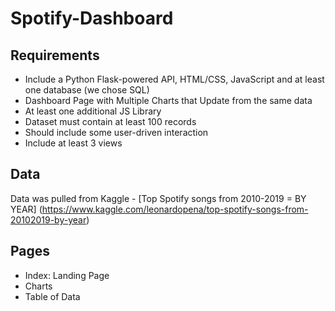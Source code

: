 # Spotify-Dashboard

## Requirements
- Include a Python Flask-powered API, HTML/CSS, JavaScript and at least one database (we chose SQL)
- Dashboard Page with Multiple Charts that Update from the same data
- At least one additional JS Library
- Dataset must contain at least 100 records
- Should include some user-driven interaction
- Include at least 3 views

## Data

Data was pulled from Kaggle - [Top Spotify songs from 2010-2019 = BY YEAR] (https://www.kaggle.com/leonardopena/top-spotify-songs-from-20102019-by-year)

## Pages

- Index:
Landing Page
- Charts
- Table of Data
